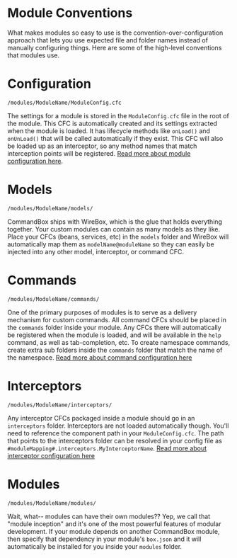 # Module Conventions

What makes modules so easy to use is the convention-over-configuration approach that lets you use expected file and folder names instead of manually configuring things.  Here are some of the high-level conventions that modules use.

# Configuration

```
/modules/ModuleName/ModuleConfig.cfc
```

The settings for a module is stored in the `ModuleConfig.cfc` file in the root of the module.  This CFC is automatically created and its settings extracted when the module is loaded.  It has lifecycle methods like `onLoad()` and `onUnLoad()` that will be called automatically if they exist.  This CFC will also be loaded up as an interceptor, so any method names that match interception points will be registered.   [Read more about module configuration here](configuration.md).

# Models

```
/modules/ModuleName/models/
```

CommandBox ships with WireBox, which is the glue that holds everything together.  Your custom modules can contain as many models as they like.  Place your CFCs (beans, services, etc) in the `models` folder and WireBox will automatically map them as `modelName@moduleName` so they can easily be injected into any other model, interceptor, or command CFC.  

# Commands

```
/modules/ModuleName/commands/
```

One of the primary purposes of modules is to serve as a delivery mechanism for custom commands.  All command CFCs should be placed in the `commands` folder inside your module.  Any CFCs there will automatically be registered when the module is loaded, and will be available in the `help` command, as well as tab-completion, etc.  To create namespace commands, create extra sub folders inside the `commands` folder that match the name of the namespace.  [Read more about command configuration here](../commands/developing_commands.md)

# Interceptors

```
/modules/ModuleName/interceptors/
```

Any interceptor CFCs packaged inside a module should go in an `interceptors` folder.  Interceptors are not loaded automatically though.  You'll need to reference the component path in your `ModuleConfig.cfc`.  The path that points to the interceptors folder can be resolved in your config file as `#moduleMapping#.interceptors.MyInterceptorName`.    [Read more about interceptor configuration here](../interceptors/developing_interceptors.md)

# Modules

```
/modules/ModuleName/modules/
```

Wait, what-- modules can have their own modules??  Yep, we call that "module inception" and it's one of the most powerful features of modular development.  If your module depends on another CommandBox module, then specify that dependency in your module's `box.json` and it will automatically be installed for you inside your `modules` folder.  


